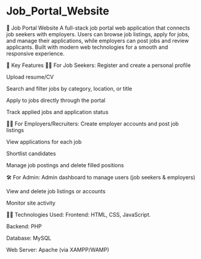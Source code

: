 ﻿# Job_Portal_Website
💼 Job Portal Website
A full-stack job portal web application that connects job seekers with employers. Users can browse job listings, apply for jobs, and manage their applications, while employers can post jobs and review applicants. Built with modern web technologies for a smooth and responsive experience.

🌟 Key Features
👩‍💼 For Job Seekers:
Register and create a personal profile

Upload resume/CV

Search and filter jobs by category, location, or title

Apply to jobs directly through the portal

Track applied jobs and application status

🧑‍💼 For Employers/Recruiters:
Create employer accounts and post job listings

View applications for each job

Shortlist candidates

Manage job postings and delete filled positions

🛠️ For Admin:
Admin dashboard to manage users (job seekers & employers)

View and delete job listings or accounts

Monitor site activity

🧑‍💻 Technologies Used:
Frontend: HTML, CSS, JavaScript.

Backend: PHP

Database: MySQL

Web Server: Apache (via XAMPP/WAMP)
